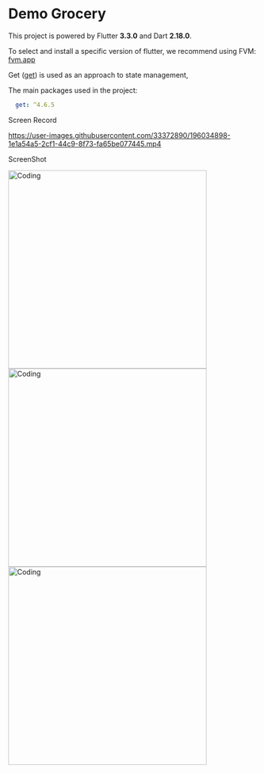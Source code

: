 # Demo Grocery

This project is powered by Flutter **3.3.0** and Dart **2.18.0**.

To select and install a specific version of flutter, we recommend using FVM: [fvm.app](https://fvm.app)

Get ([get](https://pub.dev/packages/get)) is used as an approach to state management,

The main packages used in the project:

```yaml
  get: ^4.6.5
```


Screen Record


https://user-images.githubusercontent.com/33372890/196034898-1e1a54a5-2cf1-44c9-8f73-fa65be077445.mp4


ScreenShot

<img  alt="Coding" height="400" src="https://user-images.githubusercontent.com/33372890/196035064-9c2ffd9e-d928-47ad-8741-61df5baedc8c.jpg"> <img  alt="Coding" height="400" src="https://user-images.githubusercontent.com/33372890/196035171-ca92986d-aba3-486e-a61a-60b8236616be.jpg"> <img  alt="Coding" height="400" src="https://user-images.githubusercontent.com/33372890/196035190-af58ae32-63ee-40d0-b95c-3cefb8c74a8e.jpg">


